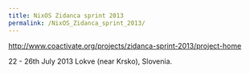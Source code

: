```yaml
---
title: NixOS Zidanca sprint 2013
permalink: /NixOS_Zidanca_sprint_2013/
---
```


<http://www.coactivate.org/projects/zidanca-sprint-2013/project-home>

22 - 26th July 2013 Lokve (near Krsko), Slovenia.